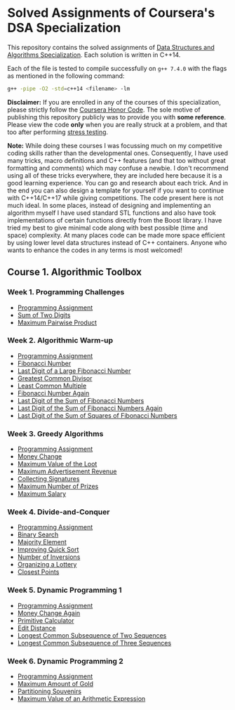 # Solved Assignments of Coursera's DSA Specialization

This repository contains the solved assignments of [Data Structures and Algorithms Specialization](https://www.coursera.org/specializations/data-structures-algorithms). Each solution is written in C++14.

Each of the file is tested to compile successfully on `g++ 7.4.0` with the flags as mentioned in the following command:

```bash
g++ -pipe -O2 -std=c++14 <filename> -lm
```

**Disclaimer:** If you are enrolled in any of the courses of this specialization, please strictly follow the [Coursera Honor Code](https://learner.coursera.help/hc/en-us/articles/209818863-Coursera-Honor-Code). The sole motive of publishing this repository publicly was to provide you with **some reference**. Please view the code **only** when you are really struck at a problem, and that too after performing [stress testing](https://www.coursera.org/lecture/algorithmic-toolbox/stress-test-implementation-Bskph).

**Note:** While doing these courses I was focussing much on my competitive coding skills rather than the developmental ones. Consequently, I have used many tricks, macro definitions and C++ features (and that too without great formatting and comments) which may confuse a newbie. I don't recommend using all of these tricks everywhere, they are included here because it is a good learning experience. You can go and research about each trick. And in the end you can also design a template for yourself if you want to continue with C++14/C++17 while giving competitions. The code present here is not much ideal. In some places, instead of designing and implementing an algorithm myself I have used standard STL functions and also have took implementations of certain functions directly from the Boost library. I have tried my best to give minimal code along with best possible (time and space) complexity. At many places code can be made more space efficient by using lower level data structures instead of C++ containers. Anyone who wants to enhance the codes in any terms is most welcomed!

## Course 1. Algorithmic Toolbox

### Week 1. Programming Challenges

- [Programming Assignment](/algorithmic_toolbox/programming_challenges/assign.pdf)
- [Sum of Two Digits](/algorithmic_toolbox/programming_challenges/APlusB.cpp)
- [Maximum Pairwise Product](/algorithmic_toolbox/programming_challenges/max_pairwise_product.cpp)

### Week 2. Algorithmic Warm-up

- [Programming Assignment](/algorithmic_toolbox/algorithmic_warmup/assign.pdf)
- [Fibonacci Number](/algorithmic_toolbox/algorithmic_warmup/fibonacci.cpp)
- [Last Digit of a Large Fibonacci Number](/algorithmic_toolbox/algorithmic_warmup/fibonacci_last_digit.cpp)
- [Greatest Common Divisor](/algorithmic_toolbox/algorithmic_warmup/gcd.cpp)
- [Least Common Multiple](/algorithmic_toolbox/algorithmic_warmup/lcm.cpp)
- [Fibonacci Number Again](/algorithmic_toolbox/algorithmic_warmup/fibonacci_huge.cpp)
- [Last Digit of the Sum of Fibonacci Numbers](/algorithmic_toolbox/algorithmic_warmup/fibonacci_sum_last_digit.cpp)
- [Last Digit of the Sum of Fibonacci Numbers Again](/algorithmic_toolbox/algorithmic_warmup/fibonacci_partial_sum.cpp)
- [Last Digit of the Sum of Squares of Fibonacci Numbers](/algorithmic_toolbox/algorithmic_warmup/fibonacci_sum_squares.cpp)

### Week 3. Greedy Algorithms

- [Programming Assignment](/algorithmic_toolbox/greedy_algorithms/assign.pdf)
- [Money Change](/algorithmic_toolbox/greedy_algorithms/change.cpp)
- [Maximum Value of the Loot](/algorithmic_toolbox/greedy_algorithms/fractional_knapsack.cpp)
- [Maximum Advertisement Revenue](/algorithmic_toolbox/greedy_algorithms/dot_product.cpp)
- [Collecting Signatures](/algorithmic_toolbox/greedy_algorithms/covering_segments.cpp)
- [Maximum Number of Prizes](/algorithmic_toolbox/greedy_algorithms/different_summands.cpp)
- [Maximum Salary](/algorithmic_toolbox/greedy_algorithms/largest_number.cpp)

### Week 4. Divide-and-Conquer

- [Programming Assignment](/algorithmic_toolbox/divide_and_conquer/assign.pdf)
- [Binary Search](/algorithmic_toolbox/divide_and_conquer/binary_search.cpp)
- [Majority Element](/algorithmic_toolbox/divide_and_conquer/majority_element.cpp)
- [Improving Quick Sort](/algorithmic_toolbox/divide_and_conquer/sorting.cpp)
- [Number of Inversions](/algorithmic_toolbox/divide_and_conquer/inversions.cpp)
- [Organizing a Lottery](/algorithmic_toolbox/divide_and_conquer/points_and_segments.cpp)
- [Closest Points](/algorithmic_toolbox/divide_and_conquer/closest.cpp)

### Week 5. Dynamic Programming 1

- [Programming Assignment](/algorithmic_toolbox/dynamic_programming/assign.pdf)
- [Money Change Again](/algorithmic_toolbox/dynamic_programming/change_dp.cpp)
- [Primitive Calculator](/algorithmic_toolbox/dynamic_programming/primitive_calculator.cpp)
- [Edit Distance](/algorithmic_toolbox/dynamic_programming/editdist.cpp)
- [Longest Common Subsequence of Two Sequences](/algorithmic_toolbox/dynamic_programming/lcs2.cpp)
- [Longest Common Subsequence of Three Sequences](/algorithmic_toolbox/dynamic_programming/lcs3.cpp)

### Week 6. Dynamic Programming 2

- [Programming Assignment](/algorithmic_toolbox/dynamic_programming/assign.pdf)
- [Maximum Amount of Gold](/algorithmic_toolbox/dynamic_programming/knapsack.cpp)
- [Partitioning Souvenirs](/algorithmic_toolbox/dynamic_programming/partition3.cpp)
- [Maximum Value of an Arithmetic Expression](/algorithmic_toolbox/dynamic_programming/placing_parentheses.cpp)
